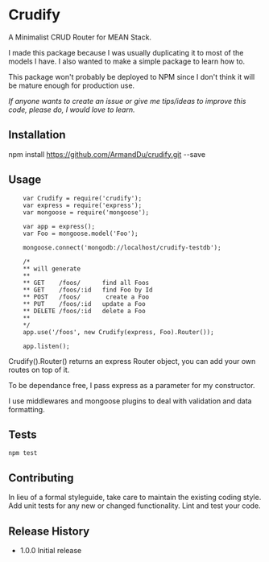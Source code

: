 Crudify
=========

A Minimalist CRUD Router for MEAN Stack.

I made this package because I was usually duplicating it to most of the models I have.
I also wanted to make a simple package to learn how to.

This package won't probably be deployed to NPM since I don't think it will be mature enough for production use.

*If anyone wants to create an issue or give me tips/ideas to improve this code, please do, I would love to learn.*

## Installation

  npm install https://github.com/ArmandDu/crudify.git --save

## Usage

```
    var Crudify = require('crudify');
    var express = require('express');
    var mongoose = require('mongoose');

    var app = express();
    var Foo = mongoose.model('Foo');

    mongoose.connect('mongodb://localhost/crudify-testdb');

    /*
    ** will generate
    **
    ** GET    /foos/      find all Foos
    ** GET    /foos/:id   find Foo by Id
    ** POST   /foos/       create a Foo
    ** PUT    /foos/:id   update a Foo
    ** DELETE /foos/:id   delete a Foo
    **
    */
    app.use('/foos', new Crudify(express, Foo).Router());

    app.listen();
```

Crudify().Router() returns an express Router object, you can add your own routes on top of it.

To be dependance free, I pass express as a parameter for my constructor.

I use middlewares and mongoose plugins to deal with validation and data formatting.

## Tests

  `npm test`

## Contributing

In lieu of a formal styleguide, take care to maintain the existing coding style.
Add unit tests for any new or changed functionality. Lint and test your code.

## Release History

* 1.0.0 Initial release
